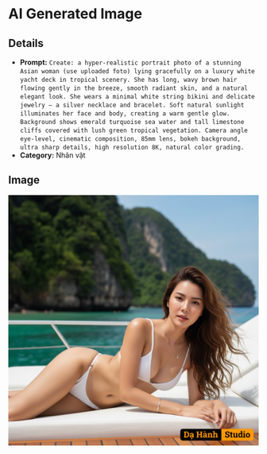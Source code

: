 # AI Generated Image

## Details
- **Prompt:** `Create: a hyper-realistic portrait photo of a stunning Asian woman (use uploaded foto) lying gracefully on a luxury white yacht deck in tropical scenery.
She has long, wavy brown hair flowing gently in the breeze, smooth radiant skin, and a natural elegant look.
She wears a minimal white string bikini and delicate jewelry — a silver necklace and bracelet.
Soft natural sunlight illuminates her face and body, creating a warm gentle glow.
Background shows emerald turquoise sea water and tall limestone cliffs covered with lush green tropical vegetation.
Camera angle eye-level, cinematic composition, 85mm lens, bokeh background, ultra sharp details, high resolution 8K, natural color grading.`
- **Category:** Nhân vật


## Image
![AI Generated Image](./image-2025-10-16T20-23-44-316Z-aykmz.png)